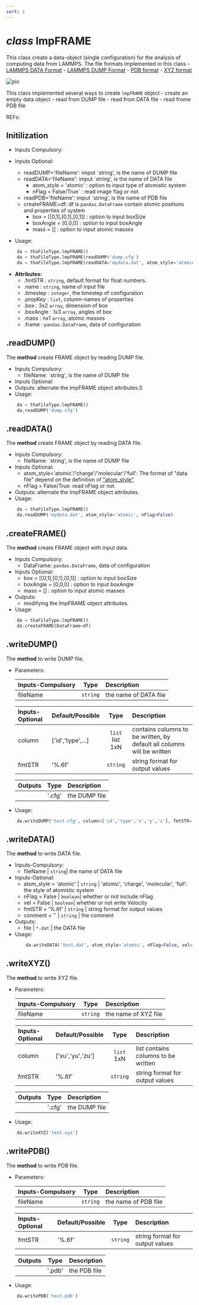 ```yaml
---
sort: 1
---
```


# *class* lmpFRAME

This class create a data-object (single configuration) for the analysis of computing data from LAMMPS. The file formats implemented in this class
	- [LAMMPS DATA Format](https://docs.lammps.org/2001/data_format.html)
	- [LAMMPS DUMP Format](https://docs.lammps.org/dump.html)
	- [PDB format](https://ftp.wwpdb.org/pub/pdb/doc/format_descriptions/Format_v33_Letter.pdf)
	- [XYZ format](https://www.cgl.ucsf.edu/chimera/docs/UsersGuide/xyz.html)

![pic](https://icme.hpc.msstate.edu/mediawiki/images/e/e7/4kovito.gif)

This class implemented several ways to create `lmpFRAME` object
	- create an empty data object
	- read from DUMP file 
	- read from DATA file 
	- read frome PDB file 


REFs:


## Initilization
* Inputs Compulsory: 
* Inputs Optional: 
	- readDUMP='fileName': imput `string', is the name of DUMP file
	- readDATA='fileName': imput `string', is the name of DATA file
		- atom_style = 'atomic'	: option to input type of atomistic system
		- nFlag = False/True`		: read image flag or not
	- readPDB='fileName': imput `string', is the name of PDB file
	- createFRAME=df: df is `pandas.DataFrame` contain atomic positions and properties of system
		- box = [[0,1],[0,1],[0,1]]	: option to input boxSize
		- boxAngle = [0,0,0]				: option to input boxAngle
		- mass = []									: option to input atomic masses

* Usage: 
```python
	da = thaFileType.lmpFRAME()
	da = thaFileType.lmpFRAME(readDUMP='dump.cfg')
	da = thaFileType.lmpFRAME(readDATA='mydata.dat', atom_style='atomic', nFlag=False)
```
* **Attributes:**
	- .fmtSTR 			: `string`, default format for float numbers.
	- .name 		: `string`, name of input file
	- .timestep : `integer`, the timestep of configuration
	- .propKey  : `list`, column-names of properties
	- .box      : 3x2 `array`, dimension of box
	- .boxAngle	: 1x3 `array`, angles of box
	- .mass			: nx1 `array`, atomic masses
	- .frame    : `pandas.DataFrame`, data of configuration

## .readDUMP()
The **method** create FRAME object by reading DUMP file.
* Inputs Compulsory: 
	- fileName: `string', is the name of DUMP file
* Inputs Optional:
* Outputs: alternate the lmpFRAME object attributes.S
* Usage: 
```python
	da = thaFileType.lmpFRAME()
	da.readDUMP('dump.cfg')
```

## .readDATA()
The **method** create FRAME object by reading DATA file.
* Inputs Compulsory: 
	- fileName: `string', is the name of DUMP file
* Inputs Optional:
	- atom_style='atomic'/'charge'/'molecular'/'full': The format of "data file" depend on the definition of ["atom_style"](https://lammps.sandia.gov/doc/atom_style.html)
	- nFlag = False/True: read nFlag or not.
* Outputs: alternate the lmpFRAME object attributes.
* Usage: 
```python
	da = thaFileType.lmpFRAME()
	da.readDUMP('mydata.dat', atom_style='atomic', nFlag=False)
```

## .createFRAME()
The **method** create FRAME object with input data.
* Inputs Compulsory: 
	- DataFrame: `pandas.DataFrame`, data of configuration
* Inputs Optional:
	- box = [[0,1],[0,1],[0,1]]	: option to input boxSize
	- boxAngle = [0,0,0]				: option to input boxAngle
	- mass = []									: option to input atomic masses
* Outputs: 
	- modifying the lmpFRAME object attributes.
* Usage: 
```python
	da = thaFileType.lmpFRAME()
	da.createFRAME(DataFrame=df)
```


## .writeDUMP()
The **method** to write DUMP file.
* Parameters:

	| Inputs-Compulsory | Type    | Description |
	|:------------------|:-------:|:------------|
	| fileName   		| `string`| the name of DATA file |

	| Inputs-Optional   | Default/Possible 	| Type    | Description |
	|:------------------|:------------------|:-------:|:------------|
	| column        	| ['id','type',...] | `list` list 1xN| contains columns to be written, by default all columns will be written |
	| fmtSTR		 		| '%.6f'   			| `string`| string format for output values |

	| Outputs 			| Type    | Description |
	|:------------------|:-------:|:------------|
	| 					| '.cfg'  | the DUMP file |

* Usage: 
```python
	da.writeDUMP('test.cfg', column=['id','type','x','y','z'], fmtSTR='%.4f')
```

## .writeDATA()
The **method** to write DATA file.
* Inputs-Compulsory: <br>
	- fileName   			| `string`| the name of DATA file 
* Inputs-Optional: <br> 
	- atom_style = 'atomic'	| `string` | 'atomic', 'charge', 'molecular', 'full': the style of atomistic system 
	- nFlag		= False    	| `boolean`| whether or not include nFlag 
	- vel 		= False    	| `boolean`| whether or not write Velocity 
	- fmtSTR	= '%.6f'   	| `string` | string format for output values 
	- comment   = ''      	| `string` | the comment 
* Outputs: <br> 			
	- file 					| `*.dat`  | the DATA file 
* Usage: <br> 
	```python
		da.writeDATA('test.dat', atom_style='atomic', nFlag=False, vel=False, fmtSTR='%.4f')
	```

## .writeXYZ()
The **method** to write XYZ file.
* Parameters:

	| Inputs-Compulsory | Type    | Description |
	|:------------------|:-------:|:------------|
	| fileName   		| `string`| the name of XYZ file |

	| Inputs-Optional   | Default/Possible 	| Type    | Description |
	|:------------------|:------------------|:-------:|:------------|
	| column        	| ['xu','yu','zu']	| `list` 1xN| list contains columns to be written  |
	| fmtSTR		 		| '%.6f'   			| `string`| string format for output values |

	| Outputs 			| Type    | Description |
	|:------------------|:-------:|:------------|
	| 					| '.cfg'  | the DUMP file |

* Usage:
```python
	da.writeXYZ('test.xyz')
```

## .writePDB()
The **method** to write PDB file.
* Parameters:

	| Inputs-Compulsory | Type    | Description |
	|:------------------|:-------:|:------------|
	| fileName   		| `string`| the name of PDB file |

	| Inputs-Optional   | Default/Possible 	| Type    | Description |
	|:------------------|:------------------|:-------:|:------------|
	| fmtSTR		 		| '%.6f'   			| `string`| string format for output values |

	| Outputs 			| Type    | Description |
	|:------------------|:-------:|:------------|
	| 					| '.pdb'  | the PDB file |

* Usage:
```python
	da.writePDB('test.pdb')
```


